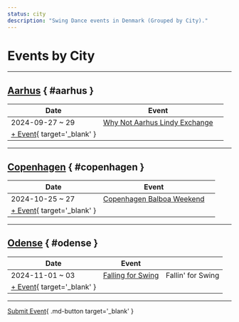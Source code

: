 ```yaml
---
status: city
description: "Swing Dance events in Denmark (Grouped by City)."
---
```


# Events by City

---

## <a id=aarhus></a>[Aarhus](#aarhus) { #aarhus }

| Date | Event | |
| --- | --- | --- |
| 2024-09-27 ~ 29 | [Why Not Aarhus Lindy Exchange](why-not-aarhus-lindy-exchange-2024.md) |  |
| [+ Event](https://github.com/swingdance/events/issues/new?assignees=&labels=add+event&projects=&template=02-add_entity.yml&title=%5B2024%2Fdk%5D%20%3CName%3E&region=dk&province=Aarhus&city=Aarhus&org_id=&date_starts=2024-&date_ends=2024-){ target='_blank' }

---

## <a id=copenhagen></a>[Copenhagen](#copenhagen) { #copenhagen }

| Date | Event | |
| --- | --- | --- |
| 2024-10-25 ~ 27 | [Copenhagen Balboa Weekend](copenhagen-balboa-weekend-2024.md) |  |
| [+ Event](https://github.com/swingdance/events/issues/new?assignees=&labels=add+event&projects=&template=02-add_entity.yml&title=%5B2024%2Fdk%5D%20%3CName%3E&region=dk&province=Copenhagen&city=Copenhagen&org_id=&date_starts=2024-&date_ends=2024-){ target='_blank' }

---

## <a id=odense></a>[Odense](#odense) { #odense }

| Date | Event | |
| --- | --- | --- |
| 2024-11-01 ~ 03 | [Falling for Swing](falling-for-swing-2024.md) | Fallin' for Swing |
| [+ Event](https://github.com/swingdance/events/issues/new?assignees=&labels=add+event&projects=&template=02-add_entity.yml&title=%5B2024%2Fdk%5D%20%3CName%3E&region=dk&province=Odense&city=Odense&org_id=&date_starts=2024-&date_ends=2024-){ target='_blank' }

---

[Submit Event](https://github.com/swingdance/events/issues/new?assignees=&labels=add+event&projects=&template=02-add_entity.yml&title=%5Bdk%5D%20%3CName%3E&region=dk&province=&city=&org_id=2024){ .md-button target='_blank' }
